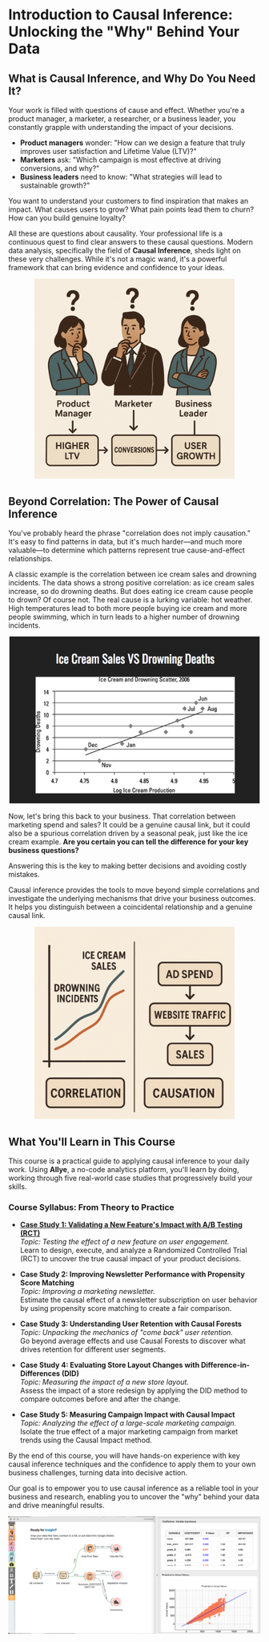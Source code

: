 # Introduction to Causal Inference: Unlocking the "Why" Behind Your Data

## What is Causal Inference, and Why Do You Need It?

Your work is filled with questions of cause and effect. Whether you're a product manager, a marketer, a researcher, or a business leader, you constantly grapple with understanding the impact of your decisions.

-   **Product managers** wonder: "How can we design a feature that truly improves user satisfaction and Lifetime Value (LTV)?"
-   **Marketers** ask: "Which campaign is most effective at driving conversions, and why?"
-   **Business leaders** need to know: "What strategies will lead to sustainable growth?"

You want to understand your customers to find inspiration that makes an impact. What causes users to grow? What pain points lead them to churn? How can you build genuine loyalty?

All these are questions about causality. Your professional life is a continuous quest to find clear answers to these causal questions. Modern data analysis, specifically the field of **Causal Inference**, sheds light on these very challenges. While it's not a magic wand, it's a powerful framework that can bring evidence and confidence to your ideas.


<p align="center">
  <img src="./imgs/onlin_introduction.png"
       alt="onlin_introduction" width="400">
</p>

## Beyond Correlation: The Power of Causal Inference

You've probably heard the phrase "correlation does not imply causation." It's easy to find patterns in data, but it's much harder—and much more valuable—to determine which patterns represent true cause-and-effect relationships.

A classic example is the correlation between ice cream sales and drowning incidents. The data shows a strong positive correlation: as ice cream sales increase, so do drowning deaths. But does eating ice cream cause people to drown? Of course not. The real cause is a lurking variable: hot weather. High temperatures lead to both more people buying ice cream and more people swimming, which in turn leads to a higher number of drowning incidents.

<p align="center">
  <img src="./imgs/icecream_drowning.png" alt="Ice Cream Sales vs. Drowning Incidents" width="500">
</p>

Now, let's bring this back to your business. That correlation between marketing spend and sales? It could be a genuine causal link, but it could also be a spurious correlation driven by a seasonal peak, just like the ice cream example. **Are you certain you can tell the difference for your key business questions?**

Answering this is the key to making better decisions and avoiding costly mistakes.

Causal inference provides the tools to move beyond simple correlations and investigate the underlying mechanisms that drive your business outcomes. It helps you distinguish between a coincidental relationship and a genuine causal link.

<p align="center">
  <img src="./imgs/correlation_to_causation.png" alt="correlation_to_causation" width="400">
</p>

## What You'll Learn in This Course

This course is a practical guide to applying causal inference to your daily work. Using **Allye**, a no-code analytics platform, you'll learn by doing, working through five real-world case studies that progressively build your skills.

### Course Syllabus: From Theory to Practice

- **[Case Study 1: Validating a New Feature's Impact with A/B Testing (RCT)](./case_study_1_rct.md)**  
  *Topic: Testing the effect of a new feature on user engagement.*  
  Learn to design, execute, and analyze a Randomized Controlled Trial (RCT) to uncover the true causal impact of your product decisions.

- **Case Study 2: Improving Newsletter Performance with Propensity Score Matching**  
  *Topic: Improving a marketing newsletter.*  
  Estimate the causal effect of a newsletter subscription on user behavior by using propensity score matching to create a fair comparison.

- **Case Study 3: Understanding User Retention with Causal Forests**  
  *Topic: Unpacking the mechanics of "come back" user retention.*  
  Go beyond average effects and use Causal Forests to discover what drives retention for different user segments.

- **Case Study 4: Evaluating Store Layout Changes with Difference-in-Differences (DID)**  
  *Topic: Measuring the impact of a new store layout.*  
  Assess the impact of a store redesign by applying the DID method to compare outcomes before and after the change.

- **Case Study 5: Measuring Campaign Impact with Causal Impact**  
  *Topic: Analyzing the effect of a large-scale marketing campaign.*  
  Isolate the true effect of a major marketing campaign from market trends using the Causal Impact method.

By the end of this course, you will have hands-on experience with key causal inference techniques and the confidence to apply them to your own business challenges, turning data into decisive action.

Our goal is to empower you to use causal inference as a reliable tool in your business and research, enabling you to uncover the "why" behind your data and drive meaningful results.

<p align="center">
  <img src="./imgs/allye_overview.png" alt="allye_overview" width="600">
</p>

